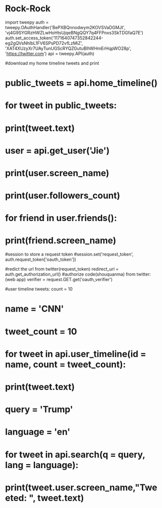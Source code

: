 # Rock-Rock
import tweepy
auth = tweepy.OAuthHandler('BePXBQnnodwym2KOVSVaDGMJt', 'vj4G9SYGRzHWZLwHoHtsUjqeBNgQQY7q4FFPnxs3SkTDGfaQ7E')
auth.set_access_token('1171640747352842244-eg2gQVsNhlbL1FV6SPsPD72vfLzMiZ', 'XAT4XUzyXr7UAyTunUGScRYQZGutuBIhWHmErHqpWO28p', 'https://twitter.com')
api = tweepy.API(auth)

#download my home timeline tweets and print
# public_tweets = api.home_timeline()
# for tweet in public_tweets:
#   print(tweet.text)

# user = api.get_user('Jie')
# print(user.screen_name)
# print(user.followers_count)
# for friend in user.friends():
#   print(friend.screen_name)

#session to store a request token
#session.set('request_token', auth.request_token['oauth_token'])

#redict the url from twitter(request_token)
redirect_url = auth.get_authorization_url()
#authorize code(shouquanma) from twitter: (web app)
verifier = request.GET.get('oauth_verifier')



#user timeline tweets: count = 10
# name = 'CNN'
# tweet_count = 10

# for tweet in api.user_timeline(id = name, count = tweet_count):
#   print(tweet.text)

# query = 'Trump'
# language = 'en'

# for tweet in api.search(q = query, lang = language):
#   print(tweet.user.screen_name,"Tweeted: ", tweet.text)
